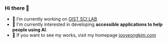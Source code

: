 ### Hi there 👋
- 🔭 I’m currently working on <a href="https://iit.gist.ac.kr/sci/index.do">GIST SCI LAB</a>
- 🌱 I'm currently interested in developing **accessible applications to help people using AI**.
- 💬 If you want to see my works, visit my homepage <a href="http://jooyeongkim.com">jooyeongkim.com</a>
